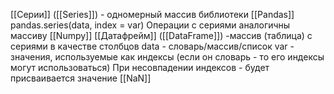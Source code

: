 ‌[[Серии]] ([[Series]]) - одномерный массив библиотеки [[Pandas]]
pandas.series(data, index = var)
Операции с сериями аналогичны массиву [[Numpy]]
‌[[Датафрейм]] ([[DataFrame]]) -массив (таблица) с сериями в качестве столбцов
‌data - словарь/массив/список
‌var - значения, используемые как индексы (если он словарь - то его индексы могут использоваться)
При несовпадении индексов - будет присваивается значение [[NaN]]
